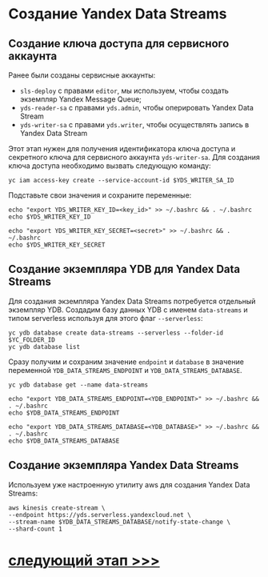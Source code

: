 # Создание Yandex Data Streams
## Создание ключа доступа для сервисного аккаунта

Ранее были созданы сервисные аккаунты:
* `sls-deploy` с правами `editor`, мы используем, чтобы создать экземпляр Yandex Message Queue;
* `yds-reader-sa` с правами `yds.admin`, чтобы оперировать Yandex Data Stream
* `yds-writer-sa` с правами `yds.writer`, чтобы осуществлять запись в Yandex Data Stream

Этот этап нужен для получения идентификатора ключа доступа и секретного ключа для сервисного аккаунта `yds-writer-sa`.
Для создания ключа доступа необходимо вызвать следующую команду:

    yc iam access-key create --service-account-id $YDS_WRITER_SA_ID

Подставьте свои значения и сохраните переменные:

    echo "export YDS_WRITER_KEY_ID=<key_id>" >> ~/.bashrc && . ~/.bashrc
    echo $YDS_WRITER_KEY_ID

    echo "export YDS_WRITER_KEY_SECRET=<secret>" >> ~/.bashrc && . ~/.bashrc
    echo $YDS_WRITER_KEY_SECRET

## Создание экземпляра YDB для Yandex Data Streams

Для создания экземпляра Yandex Data Streams потребуется отдельный экземпляр YDB.
Создадим базу данных YDB с именем `data-streams` и типом serverless используя для этого флаг `--serverless`:

    yc ydb database create data-streams --serverless --folder-id $YC_FOLDER_ID
    yc ydb database list

Сразу получим и сохраним значение `endpoint` и `database` в значение переменной `YDB_DATA_STREAMS_ENDPOINT` и `YDB_DATA_STREAMS_DATABASE`.

    yc ydb database get --name data-streams

    echo "export YDB_DATA_STREAMS_ENDPOINT=<YDB_ENDPOINT>" >> ~/.bashrc && . ~/.bashrc
    echo $YDB_DATA_STREAMS_ENDPOINT

    echo "export YDB_DATA_STREAMS_DATABASE=<YDB_DATABASE>" >> ~/.bashrc && . ~/.bashrc
    echo $YDB_DATA_STREAMS_DATABASE

## Создание экземпляра Yandex Data Streams

Используем уже настроенную утилиту aws для создания Yandex Data Streams: 

    aws kinesis create-stream \
    --endpoint https://yds.serverless.yandexcloud.net \
    --stream-name $YDB_DATA_STREAMS_DATABASE/notify-state-change \
    --shard-count 1

# [cледующий этап >>>](../6-get-telegram-token/README.md)

